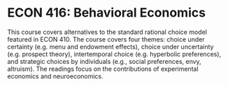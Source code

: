 # ECON 416: Behavioral Economics

This course covers alternatives to the standard rational choice model featured in ECON 410. The course covers four themes: choice under certainty (e.g. menu and endowment effects), choice under uncertainty (e.g. prospect theory), intertemporal choice (e.g. hyperbolic preferences), and strategic choices by individuals (e.g., social preferences, envy, altruism). The readings focus on the contributions of experimental economics and neuroeconomics.